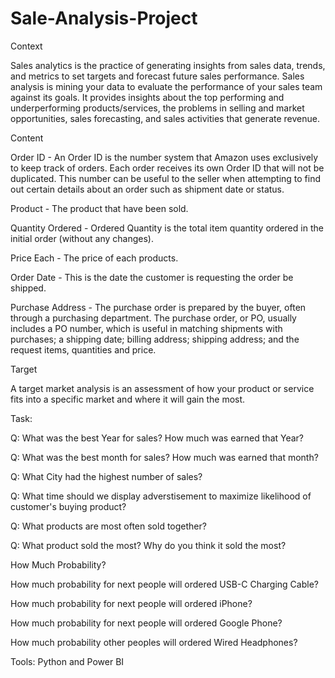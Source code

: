 # Sale-Analysis-Project

Context

Sales analytics is the practice of generating insights from sales data, trends, and metrics to set targets and forecast future sales performance. Sales analysis is mining your data to evaluate the performance of your sales team against its goals. It provides insights about the top performing and underperforming products/services, the problems in selling and market opportunities, sales forecasting, and sales activities that generate revenue.

Content

Order ID - An Order ID is the number system that Amazon uses exclusively to keep track of orders. Each order receives its own Order ID that will not be duplicated. This number can be useful to the seller when attempting to find out certain details about an order such as shipment date or status.

Product - The product that have been sold.

Quantity Ordered - Ordered Quantity is the total item quantity ordered in the initial order (without any changes).

Price Each - The price of each products.

Order Date - This is the date the customer is requesting the order be shipped.

Purchase Address - The purchase order is prepared by the buyer, often through a purchasing department. The purchase order, or PO, usually includes a PO number, which is useful in matching shipments with purchases; a shipping date; billing address; shipping address; and the request items, quantities and price.

Target

A target market analysis is an assessment of how your product or service fits into a specific market and where it will gain the most.

Task:

Q: What was the best Year for sales? How much was earned that Year?

Q: What was the best month for sales? How much was earned that month?

Q: What City had the highest number of sales?

Q: What time should we display adverstisement to maximize likelihood of customer's buying product?

Q: What products are most often sold together?

Q: What product sold the most? Why do you think it sold the most?

How Much Probability?

How much probability for next people will ordered USB-C Charging Cable?

How much probability for next people will ordered iPhone?

How much probability for next people will ordered Google Phone?

How much probability other peoples will ordered Wired Headphones?

Tools: Python and Power BI

